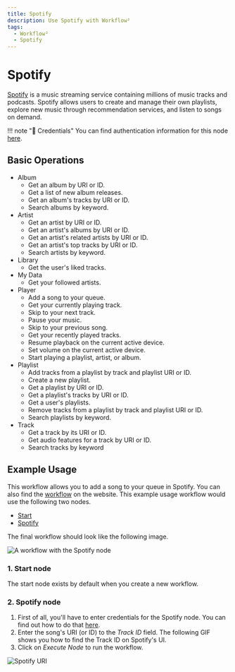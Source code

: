 ```yaml
---
title: Spotify
description: Use Spotify with Workflow²
tags:
  - Workflow²
  - Spotify
---
```

# Spotify

[Spotify](https://www.spotify.com/) is a music streaming service containing millions of music tracks and podcasts. Spotify allows users to create and manage their own playlists, explore new music through recommendation services, and listen to songs on demand.

!!! note "🔑 Credentials"
    You can find authentication information for this node [here](/workflow/integrations/credentials/spotify/).


## Basic Operations

* Album
    * Get an album by URI or ID.
    * Get a list of new album releases.
    * Get an album's tracks by URI or ID.
    * Search albums by keyword.
* Artist
    * Get an artist by URI or ID.
    * Get an artist's albums by URI or ID.
    * Get an artist's related artists by URI or ID.
    * Get an artist's top tracks by URI or ID.
    * Search artists by keyword.
* Library
    * Get the user's liked tracks.
* My Data
    * Get your followed artists.
* Player
    * Add a song to your queue.
    * Get your currently playing track.
    * Skip to your next track.
    * Pause your music.
    * Skip to your previous song.
    * Get your recently played tracks.
    * Resume playback on the current active device.
    * Set volume on the current active device.
    * Start playing a playlist, artist, or album.
* Playlist
    * Add tracks from a playlist by track and playlist URI or ID.
    * Create a new playlist.
    * Get a playlist by URI or ID.
    * Get a playlist's tracks by URI or ID.
    * Get a user's playlists.
    * Remove tracks from a playlist by track and playlist URI or ID.
    * Search playlists by keyword.
* Track
    * Get a track by its URI or ID.
    * Get audio features for a track by URI or ID.
    * Search tracks by keyword

## Example Usage

This workflow allows you to add a song to your queue in Spotify. You can also find the [workflow](https://n8n.io/workflows/440) on the website. This example usage workflow would use the following two nodes.
- [Start](/workflow/integrations/core-nodes/n8n-nodes-base.start/)
- [Spotify]()

The final workflow should look like the following image.

![A workflow with the Spotify node](/_images/integrations/nodes/spotify/workflow.png)

### 1. Start node

The start node exists by default when you create a new workflow.

### 2. Spotify node

1. First of all, you'll have to enter credentials for the Spotify node. You can find out how to do that [here](/workflow/integrations/credentials/spotify/).
2. Enter the song's URI (or ID) to the *Track ID* field. The following GIF shows you how to find the Track ID on Spotify's UI.
3. Click on *Execute Node* to run the workflow.

![Spotify URI](/_images/integrations/nodes/spotify/spotifyuri.gif)
